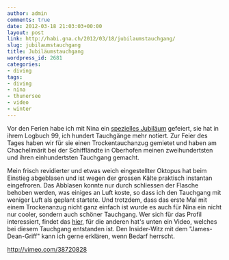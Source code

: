 ```yaml
---
author: admin
comments: true
date: 2012-03-18 21:03:03+00:00
layout: post
link: http://habi.gna.ch/2012/03/18/jubilaumstauchgang/
slug: jubilaumstauchgang
title: Jubiläumstauchgang
wordpress_id: 2681
categories:
- diving
tags:
- diving
- nina
- thunersee
- video
- winter
---
```


Vor den Ferien habe ich mit Nina ein [spezielles Jubiläum](http://habi.gna.ch/2012/01/28/200-fur-mich-100-fur-sie/) gefeiert, sie hat in ihrem Logbuch 99, ich hundert Tauchgänge mehr notiert. Zur Feier des Tages haben wir für sie einen Trockentauchanzug gemietet und haben am Chachelimärit bei der Schiffländte in Oberhofen meinen zweihundertsten und ihren einhundertsten Tauchgang gemacht.

Mein frisch revidierter und etwas weich eingestellter Oktopus hat beim Einstieg abgeblasen und ist wegen der grossen Kälte praktisch instantan eingefroren. Das Abblasen konnte nur durch schliessen der Flasche behoben werden, was einiges an Luft koste, so dass ich den Tauchgang mit weniger Luft als geplant startete. Und trotzdem, dass das erste Mal mit einem Trockenanzug nicht ganz einfach ist wurde es auch für Nina ein nicht nur cooler, sondern auch schöner Tauchgang. Wer sich für das Profil interessiert, findet das [hier](http://divelog.davidhaberthuer.ch/2012.01.28.chachelim%C3%A4rit.pdf), für die anderen hat's unten ein Video, welches bei diesem Tauchgang entstanden ist. Den Insider-Witz mit dem "James-Dean-Griff" kann ich gerne erklären, wenn Bedarf herrscht.

http://vimeo.com/38720828
